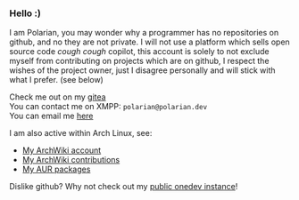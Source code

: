 ### Hello :)

I am Polarian, you may wonder why a programmer has no repositories on github, and no they are not private. I will not use a platform which sells open source code *cough* *cough* copilot, this account is solely to not exclude myself from contributing on projects which are on github, I respect the wishes of the project owner, just I disagree personally and will stick with what I prefer. (see below)

Check me out on my [gitea](https://git.polarian.dev/polarian) <br>
You can contact me on XMPP: `polarian@polarian.dev` <br>
You can email me [here](mailto:polarian@polarian.dev)

I am also active within Arch Linux, see:

- [My ArchWiki account](https://wiki.archlinux.org/title/User:PolarianDev)
- [My ArchWiki contributions](https://wiki.archlinux.org/title/Special:Contributions/PolarianDev)
- [My AUR packages](https://aur.archlinux.org/packages?O=0&SeB=M&K=PolarianDev)

Dislike github? Why not check out my [public onedev instance](https://onedev.polarian.dev)!
